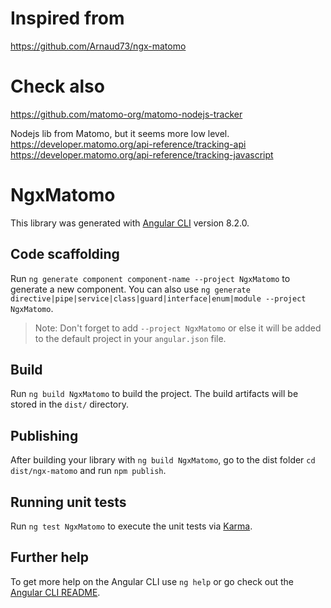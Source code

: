 # Inspired from
https://github.com/Arnaud73/ngx-matomo

# Check also
https://github.com/matomo-org/matomo-nodejs-tracker

Nodejs lib from Matomo, but it seems more low level.
https://developer.matomo.org/api-reference/tracking-api
https://developer.matomo.org/api-reference/tracking-javascript


# NgxMatomo

This library was generated with [Angular CLI](https://github.com/angular/angular-cli) version 8.2.0.

## Code scaffolding

Run `ng generate component component-name --project NgxMatomo` to generate a new component. You can also use `ng generate directive|pipe|service|class|guard|interface|enum|module --project NgxMatomo`.
> Note: Don't forget to add `--project NgxMatomo` or else it will be added to the default project in your `angular.json` file. 

## Build

Run `ng build NgxMatomo` to build the project. The build artifacts will be stored in the `dist/` directory.

## Publishing

After building your library with `ng build NgxMatomo`, go to the dist folder `cd dist/ngx-matomo` and run `npm publish`.

## Running unit tests

Run `ng test NgxMatomo` to execute the unit tests via [Karma](https://karma-runner.github.io).

## Further help

To get more help on the Angular CLI use `ng help` or go check out the [Angular CLI README](https://github.com/angular/angular-cli/blob/master/README.md).
